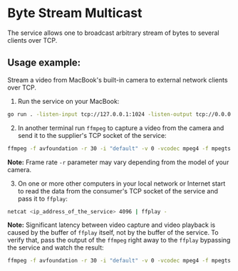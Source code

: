 Byte Stream Multicast
========

The service allows one to broadcast arbitrary stream of bytes to several clients over TCP.

Usage example:
--------

Stream a video from MacBook's built-in camera to external network clients over TCP.

1. Run the service on your MacBook:

```bash
go run . -listen-input tcp://127.0.0.1:1024 -listen-output tcp://0.0.0.0:4096
```

2. In another terminal run `ffmpeg` to capture a video from the camera and send it to the supplier's TCP socket of the service:

```bash
ffmpeg -f avfoundation -r 30 -i "default" -v 0 -vcodec mpeg4 -f mpegts - | netcat 127.0.0.1 1024
```

**Note:** Frame rate `-r` parameter may vary depending from the model of your camera.

3. On one or more other computers in your local network or Internet start to read the data from the consumer's TCP socket of the service and pass it to `ffplay`:

```bash
netcat <ip_address_of_the_service> 4096 | ffplay -
```

**Note:** Significant latency between video capture and video playback is caused by the buffer of `ffplay` itself, not by the buffer of the service. To verify that, pass the output of the `ffmpeg` right away to the `ffplay` bypassing the service and watch the result:

```bash
ffmpeg -f avfoundation -r 30 -i "default" -v 0 -vcodec mpeg4 -f mpegts - | ffplay -
```
